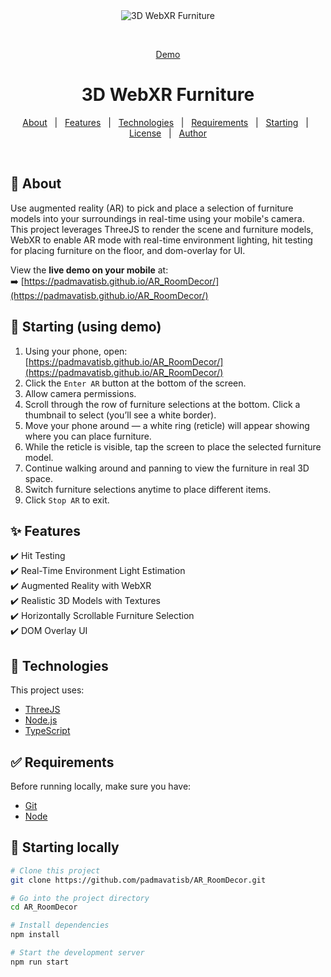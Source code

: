 <div align="center" id="top"> 
  <img src="./.github/app.gif" alt="3D WebXR Furniture" />

&#xa0;

<a href="https://padmavatisb.github.io/AR_RoomDecor/">Demo</a>

</div>

<h1 align="center">3D WebXR Furniture</h1>

<p align="center">

  <!-- <img alt="Github issues" src="https://img.shields.io/github/issues/padmavatisb/AR_RoomDecor?color=56BEB8" /> -->
  <!-- <img alt="Github forks" src="https://img.shields.io/github/forks/padmavatisb/AR_RoomDecor?color=56BEB8" /> -->
  <!-- <img alt="Github stars" src="https://img.shields.io/github/stars/padmavatisb/AR_RoomDecor?color=56BEB8" /> -->

</p>

<p align="center">
  <a href="#dart-about">About</a> &#xa0; | &#xa0; 
  <a href="#sparkles-features">Features</a> &#xa0; | &#xa0;
  <a href="#rocket-technologies">Technologies</a> &#xa0; | &#xa0;
  <a href="#white_check_mark-requirements">Requirements</a> &#xa0; | &#xa0;
  <a href="#checkered_flag-starting">Starting</a> &#xa0; | &#xa0;
  <a href="#memo-license">License</a> &#xa0; | &#xa0;
  <a href="https://github.com/padmavatisb" target="_blank">Author</a>
</p>

<br>

## :dart: About

Use augmented reality (AR) to pick and place a selection of furniture models into your surroundings in real-time using your mobile's camera.  
This project leverages ThreeJS to render the scene and furniture models, WebXR to enable AR mode with real-time environment lighting, hit testing for placing furniture on the floor, and dom-overlay for UI.

View the **live demo on your mobile** at:  
➡️ [https://padmavatisb.github.io/AR_RoomDecor/](https://padmavatisb.github.io/AR_RoomDecor/)

## :checkered_flag: Starting (using demo)

1. Using your phone, open: [https://padmavatisb.github.io/AR_RoomDecor/](https://padmavatisb.github.io/AR_RoomDecor/)
2. Click the `Enter AR` button at the bottom of the screen.
3. Allow camera permissions.
4. Scroll through the row of furniture selections at the bottom. Click a thumbnail to select (you’ll see a white border).
5. Move your phone around — a white ring (reticle) will appear showing where you can place furniture.
6. While the reticle is visible, tap the screen to place the selected furniture model.
7. Continue walking around and panning to view the furniture in real 3D space.
8. Switch furniture selections anytime to place different items.
9. Click `Stop AR` to exit.

## :sparkles: Features

:heavy_check_mark: Hit Testing  
:heavy_check_mark: Real-Time Environment Light Estimation  
:heavy_check_mark: Augmented Reality with WebXR  
:heavy_check_mark: Realistic 3D Models with Textures  
:heavy_check_mark: Horizontally Scrollable Furniture Selection  
:heavy_check_mark: DOM Overlay UI

## :rocket: Technologies

This project uses:

- [ThreeJS](https://threejs.org/)
- [Node.js](https://nodejs.org/en/)
- [TypeScript](https://immersiveweb.dev/)

## :white_check_mark: Requirements

Before running locally, make sure you have:

- [Git](https://git-scm.com)
- [Node](https://nodejs.org/en/)

## :checkered_flag: Starting locally

```bash
# Clone this project
git clone https://github.com/padmavatisb/AR_RoomDecor.git

# Go into the project directory
cd AR_RoomDecor

# Install dependencies
npm install

# Start the development server
npm run start
